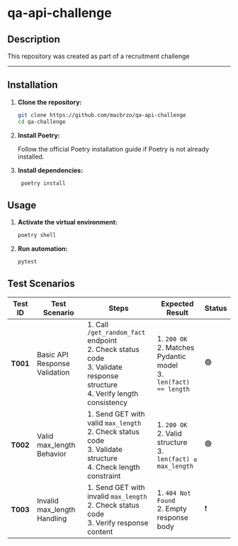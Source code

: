# qa-api-challenge

## Description
This repository was created as part of a recruitment challenge

---

## Installation

1. **Clone the repository:**

   ```bash
   git clone https://github.com/macbrzo/qa-api-challenge
   cd qa-challenge
   ```
2. **Install Poetry:**

    Follow the official Poetry installation guide if Poetry is not already installed.

3. **Install dependencies:**
   ```bash
    poetry install
   ```

## Usage

1. **Activate the virtual environment:**

   ```bash
   poetry shell
   ```
2. **Run automation:**

    ```bash
   pytest
   ```

## Test Scenarios
| Test ID | Test Scenario                 | Steps                                                                 | Expected Result                              | Status |
|---------|-------------------------------|-----------------------------------------------------------------------|----------------------------------------------|--------|
| **T001** | Basic API Response Validation | 1. Call `/get_random_fact` endpoint<br>2. Check status code<br>3. Validate response structure<br>4. Verify length consistency | 1. `200 OK`<br>2. Matches Pydantic model<br>3. `len(fact) == length` | 🟢     |
| **T002** | Valid max_length Behavior     | 1. Send GET with valid `max_length`<br>2. Check status code<br>3. Validate structure<br>4. Check length constraint | 1. `200 OK`<br>2. Valid structure<br>3. `len(fact) ≤ max_length` | 🟢     |
| **T003** | Invalid max_length Handling   | 1. Send GET with invalid `max_length`<br>2. Check status code<br>3. Verify response content | 1. `404 Not Found`<br>2. Empty response body | ❗     |g | 1. Send GET with invalid `max_length`<br>2. Verify status code<br>3. Check response content | 1. Status `404 Not Found`<br>2. No fields in response body | ⬜ |
